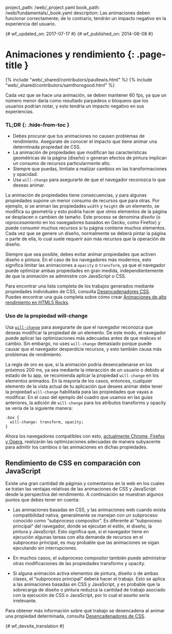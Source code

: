 project_path: /web/_project.yaml
book_path: /web/fundamentals/_book.yaml
description: Las animaciones deben funcionar correctamente; de lo contrario, tendrán un impacto negativo en la experiencia del usuario.

{# wf_updated_on: 2017-07-17 #}
{# wf_published_on: 2014-08-08 #}

# Animaciones y rendimiento {: .page-title }

{% include "web/_shared/contributors/paullewis.html" %}
{% include "web/_shared/contributors/samthorogood.html" %}

Cada vez que se hace una animación, se deben mantener 60 fps, ya que un número menor daría como resultado parpadeos o bloqueos que los usuarios podrían notar, y esto tendría un impacto negativo en sus experiencias.

### TL;DR {: .hide-from-toc }
* Debes procurar que tus animaciones no causen problemas de rendimiento. Asegúrate de conocer el impacto que tiene animar una determinada propiedad de CSS.
* La animación de propiedades que modifican las características geométricas de la página (diseño) o generan efectos de pintura implican un consumo de recursos particularmente alto.
* Siempre que puedas, limítate a realizar cambios en las transformaciones y opacidad.
* Usa `will-change` para asegurarte de que el navegador reconozca lo que deseas animar.


La animación de propiedades tiene consecuencias, y para algunas propiedades supone un menor consumo de recursos que para otras. Por ejemplo, si se animan las propiedades `width` y `height` de un elemento, se modifica su geometría y esto podría hacer que otros elementos de la página se desplacen o cambien de tamaño. Este proceso se denomina *diseño* (o *reprocesamiento* en los navegadores basados en Gecko, como Firefox) y puede consumir muchos recursos si tu página contiene muchos elementos. Cada vez que se genere un diseño, normalmente se deberá pintar la página o parte de ella, lo cual suele requerir aún más recursos que la operación de diseño.

Siempre que sea posible, debes evitar animar propiedades que activen diseño o pintura. En el caso de los navegadores más modernos, esto significa limitar las animaciones a `opacity` o `transform`, ya que el navegador puede optimizar ambas propiedades en gran medida, independientemente de que la animación se administre con JavaScript o CSS.

Para encontrar una lista completa de los trabajos generados mediante propiedades individuales de CSS, consulta [Desencadenadores CSS](http://csstriggers.com). Puedes encontrar una guía completa sobre cómo crear [Animaciones de alto rendimiento en HTML5 Rocks](http://www.html5rocks.com/en/tutorials/speed/high-performance-animations/).

### Uso de la propiedad will-change

Usa [`will-change`](https://dev.w3.org/csswg/css-will-change/) para asegurarte de que el navegador reconozca que deseas modificar la propiedad de un elemento. De este modo, el navegador puede aplicar las optimizaciones más adecuadas antes de que realices el cambio. Sin embargo, no uses `will-change` demasiado porque puede causar que el navegador desperdicie recursos, y esto también causa más problemas de rendimiento.

La regla de oro es que, si la animación podría desencadenarse en los próximos 200 ms, ya sea mediante la interacción de un usuario o debido al estado de tu app, se recomienda aplicar la propiedad `will-change` en los elementos animados. En la mayoría de los casos, entonces, cualquier elemento de la vista actual de tu aplicación que desees animar debe tener la propiedad `will-change` habilitada para las propiedades que vayas a modificar. En el caso del ejemplo del cuadro que usamos en las guías anteriores, la adición de `will-change` para los atributos transforms y opacity se vería de la siguiente manera:


    .box {
      will-change: transform, opacity;
    }
    

Ahora los navegadores compatibles con esto, [actualmente Chrome, Firefox y Opera](http://caniuse.com/#feat=will-change), realizarán las optimizaciones adecuadas de manera subyacente para admitir los cambios o las animaciones en dichas propiedades.

## Rendimiento de CSS en comparación con JavaScript

Existe una gran cantidad de páginas y comentarios en la web en los cuales se tratan las ventajas relativas de las animaciones de CSS y JavaScript desde la perspectiva del rendimiento. A continuación se muestran algunos puntos que debes tener en cuenta:

* Las animaciones basadas en CSS, y las animaciones web cuando exista compatibilidad nativa, generalmente se manejan con un subproceso conocido como “subproceso compositor”. Es diferente al “subproceso principal” del navegador, donde se ejecutan el estilo, el diseño, la pintura y JavaScript. Esto significa que, si el navegador tiene en ejecución algunas tareas con alta demanda de recursos en el subproceso principal, es muy probable que las animaciones se sigan ejecutando sin interrupciones.

* En muchos casos, el subproceso compositor también puede administrar otras modificaciones de las propiedades transforms y opacity.

* Si alguna animación activa elementos de pintura, diseño o de ambas clases, el “subproceso principal” deberá hacer el trabajo. Esto se aplica a las animaciones basadas en CSS y JavaScript, y es probable que la sobrecarga de diseño o pintura reduzca la cantidad de trabajo asociado con la ejecución de CSS o JavaScript, por lo cual el asunto sería irrelevante.

Para obtener más información sobre qué trabajo se desencadena al animar una propiedad determinada, consulta [Desencadenadores de CSS](http://csstriggers.com).




{# wf_devsite_translation #}
